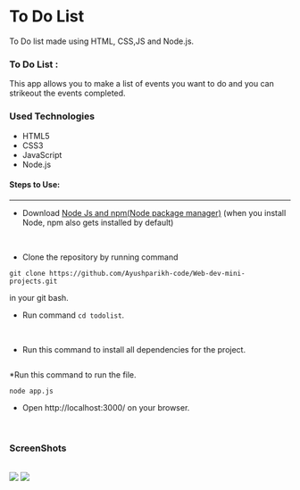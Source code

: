 <h1>To Do List</h1>

<p>To Do list made using HTML, CSS,JS and Node.js.</p>

### To Do List :

<p>This app allows you to make a list of events you want to do and you can strikeout the events completed.</p>

<h3>Used Technologies</h3>
<ul>
  <li>HTML5</li>
  <li>CSS3</li>
  <li>JavaScript</li>
  <li>Node.js</li>
</ul>

#### Steps to Use:

---
* Download [Node Js and npm(Node package manager)](https://nodejs.org/en/) (when you install Node, npm also gets installed by default)
<br/>

* Clone the repository by running command
```
git clone https://github.com/Ayushparikh-code/Web-dev-mini-projects.git
```
in your git bash.
<br/>

* Run command `cd todolist`.
<br/>

* Run this command to install all dependencies for the project.
```npm install

```
*Run this command to run the file.
```
node app.js
```
* Open http://localhost:3000/ on your browser.
<br/>

<h3>ScreenShots</h3>
<br>
<img src="https://github.com/ayushseth07/Web-dev-mini-projects/blob/patch/todolist/images/main.PNG"/>
<img src="https://github.com/ayushseth07/Web-dev-mini-projects/blob/patch/todolist/images/work.PNG"/>
